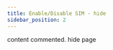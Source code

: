 ```yaml
---
title: Enable/Disable SIM - hide
sidebar_position: 2
---
```

content commented. hide page
<!-- 

<div className="row">
    <div className="col col--7">
        <p className="Get-link"><span className="get">PUT</span> <em>https://link.monoz.io/api/v1/{OrganizationId}/Sim/Enable</em></p>
        Enables or disables a SIM. A disabled SIM is deactivated and cannot be used.

        ##### Args
        <div className="card">
            <div className="card__body">
                <div className="row mb-2">
                    <div className="col col--4"><code>ORG-ID</code></div>
                    <div className="col col--8">The unique ID assigned to your organisation</div>
                </div>
                <div className="row">
                    <div className="col col--4"><code>ICCID</code></div>
                    <div className="col col--8">Unique ICCID of target device</div>
                </div>
            </div>
        </div>
        <br/>
        ##### Response
        <details>
            <summary>
                <div> <div class="error_200 HTTPStatus "><span class="HTTPStatus-chit"></span></div>200</div>
                <small>Success <small className="text-gray">UpdateSuccess</small></small>
            </summary>
            ###### Response Body
            <div className="response_details">
                <strong>Error</strong>&nbsp;&nbsp;  <small className="text-gray">boolean</small>
                <p>Indicates if there was an error.</p>
            </div>
            <div className="response_details">
                <strong>StatusCode</strong>&nbsp;&nbsp;  <small className="text-gray">integer</small>
                <p>HTTP status code of the response.</p>
            </div>
            <div className="response_details">
                <strong>Message</strong>&nbsp;&nbsp;  <small className="text-gray">string</small>
                <p>Message indicating the result of the operation.</p>
            </div>
        </details>
        <div className="Block-error">
            <div className="error_block_400">
                <summary className="border-bottom">
                    <div className="summery-error">
                        <div><code class="HTTPStatus  error_404"><span class="HTTPStatus-chit"></span></code>401</div>
                        <small>Unauthorized <small className="text-gray">If the API Key is wrong or there is no permission to access the requested data.</small></small>
                    </div>
                </summary>
            </div>
            <div className="error_block_400">
                <summary className="border-bottom">
                    <div className="summery-error">
                        <div><code class="HTTPStatus  error_404"><span class="HTTPStatus-chit"></span></code>404</div>
                        <small>Not Found <small className="text-gray">If the specified ICCID was not found in the system.</small></small>
                    </div>
                </summary>
            </div>
            <div className="error_block_400">
                <summary className="border-bottom">
                    <div className="summery-error">
                        <div><code class="HTTPStatus  error_404"><span class="HTTPStatus-chit"></span></code>500</div>
                        <small>Server Error <small className="text-gray">As described in the Message field.</small></small>
                    </div>
                </summary>
            </div>
        </div>
    </div>
    <div className="col col--5">
        <div className="sticky">
            ##### cURL
            ```jsx
                curl --location --request PUT 'https://link.monoz.io/api/v1/mti/Sim/Enable' \
                --header 'Content-Type: application/json' \
                --header 'X-API-Key: exampleapikeyabcdefgh123456' \
                --data '{
                    "ICCID": "1234567890",
                    "Enable": true
                }'
            ```
            ##### Response
            ```jsx
            {
                "Error": false,
                "StatusCode": 200,
                "Message": "UpdateSuccess"
            }
            ```
        </div>
    </div>
</div>

-->